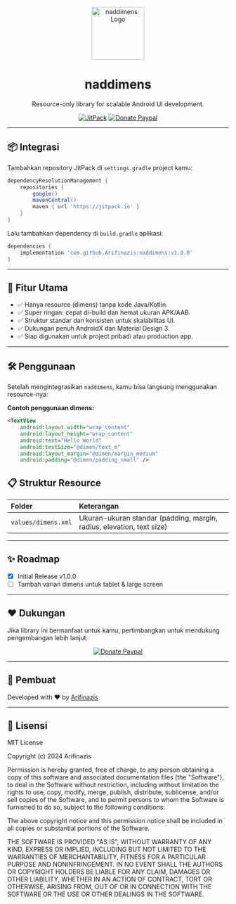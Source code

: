 <p align="center">
  <img src="https://github.com/Arifinazis/naddimens/raw/main/logo.png" alt="naddimens Logo" width="120" height="120"/>
</p>

<h1 align="center">naddimens</h1>

<p align="center">
  Resource-only library for scalable Android UI development.
</p>

<p align="center">
  <a href="https://jitpack.io/#Arifinazis/naddimens"><img src="https://jitpack.io/v/Arifinazis/naddimens.svg" alt="JitPack"></a>
  <a href="https://www.paypal.com/paypalme/Arifinazis"><img src="https://img.shields.io/badge/Donate-PayPal-blue.svg" alt="Donate Paypal"></a>
</p>

---

## 📦 Integrasi

Tambahkan repository JitPack di `settings.gradle` project kamu:

```gradle
dependencyResolutionManagement {
    repositories {
        google()
        mavenCentral()
        maven { url 'https://jitpack.io' }
    }
}
```

Lalu tambahkan dependency di `build.gradle` aplikasi:

```gradle
dependencies {
    implementation 'com.github.Arifinazis:naddimens:v1.0.0'
}
```

---

## 🚀 Fitur Utama

- ✅ Hanya resource (dimens) tanpa kode Java/Kotlin.
- ✅ Super ringan: cepat di-build dan hemat ukuran APK/AAB.
- ✅ Struktur standar dan konsisten untuk skalabilitas UI.
- ✅ Dukungan penuh AndroidX dan Material Design 3.
- ✅ Siap digunakan untuk project pribadi atau production app.

---

## 🛠️ Penggunaan

Setelah mengintegrasikan `naddimens`, kamu bisa langsung menggunakan resource-nya:

**Contoh penggunaan dimens:**

```xml
<TextView
    android:layout_width="wrap_content"
    android:layout_height="wrap_content"
    android:text="Hello World"
    android:textSize="@dimen/text_m"
    android:layout_margin="@dimen/margin_medium"
    android:padding="@dimen/padding_small" />
```
## 📋 Struktur Resource

| Folder | Keterangan |
|:---|:---|
| `values/dimens.xml` | Ukuran-ukuran standar (padding, margin, radius, elevation, text size) |
---

## ✨ Roadmap

- [x] Initial Release v1.0.0
- [ ] Tambah varian dimens untuk tablet & large screen
---

## ❤️ Dukungan

Jika library ini bermanfaat untuk kamu, pertimbangkan untuk mendukung pengembangan lebih lanjut:

<p align="center">
  <a href="https://www.paypal.com/paypalme/Arifinazis">
    <img src="https://img.shields.io/badge/Donate-PayPal-blue.svg" alt="Donate Paypal"/>
  </a>
</p>

---

## 👤 Pembuat

Developed with ❤️ by [Arifinazis](https://github.com/Arifinazis)

---

## 📜 Lisensi

MIT License

Copyright (c) 2024 Arifinazis

Permission is hereby granted, free of charge, to any person obtaining a copy
of this software and associated documentation files (the "Software"), to deal
in the Software without restriction, including without limitation the rights
to use, copy, modify, merge, publish, distribute, sublicense, and/or sell
copies of the Software, and to permit persons to whom the Software is
furnished to do so, subject to the following conditions:

The above copyright notice and this permission notice shall be included in all
copies or substantial portions of the Software.

THE SOFTWARE IS PROVIDED "AS IS", WITHOUT WARRANTY OF ANY KIND, EXPRESS OR
IMPLIED, INCLUDING BUT NOT LIMITED TO THE WARRANTIES OF MERCHANTABILITY,
FITNESS FOR A PARTICULAR PURPOSE AND NONINFRINGEMENT. IN NO EVENT SHALL THE
AUTHORS OR COPYRIGHT HOLDERS BE LIABLE FOR ANY CLAIM, DAMAGES OR OTHER
LIABILITY, WHETHER IN AN ACTION OF CONTRACT, TORT OR OTHERWISE, ARISING FROM,
OUT OF OR IN CONNECTION WITH THE SOFTWARE OR THE USE OR OTHER DEALINGS IN THE
SOFTWARE.
